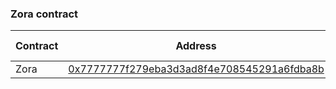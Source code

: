 ### Zora contract


| Contract | Address                                                                                                               | Chain ID |
| -------- | --------------------------------------------------------------------------------------------------------------------- | -------- |
| Zora | [0x7777777f279eba3d3ad8f4e708545291a6fdba8b](https://www.onceupon.gg/0x7777777f279eba3d3ad8f4e708545291a6fdba8b:0) | Multiple     |
